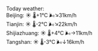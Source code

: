Today weather:  
Beijing: ☀️ 🌡️+1°C 🌬️↘31km/h  
Tianjin: ☀️ 🌡️-2°C 🌬️↘22km/h  
Shijiazhuang: ☀️ 🌡️+4°C 🌬️→11km/h  
Tangshan: ☀️ 🌡️-3°C 🌬️↓16km/h  
